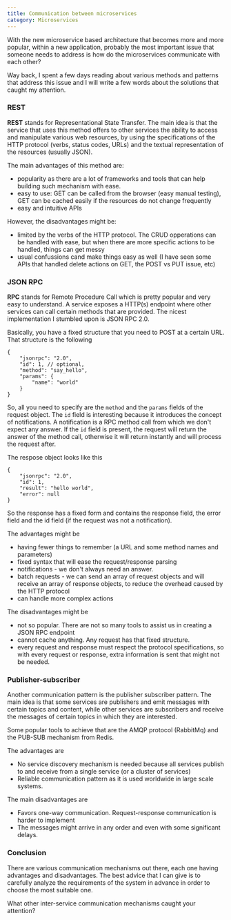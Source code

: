 ```yaml
---
title: Communication between microservices
category: Microservices
---
```


With the new microservice based architecture that becomes more and more popular,
within a new application, probably the most important issue that someone needs
to address is how do the microservices communicate with each other?

Way back, I spent a few days reading about various methods and patterns that
address this issue and I will write a few words about the solutions that caught
my attention.

### REST

**REST** stands for Representational State Transfer. The main idea is that the
service that uses this method offers to other services the ability to access
and manipulate various web resources, by using the specifications of the HTTP
protocol (verbs, status codes, URLs) and the textual representation of the
resources (usually JSON).

The main advantages of this method are:

- popularity as there are a lot of frameworks and tools that can help building
  such mechanism with ease.
- easy to use: GET can be called from the browser (easy manual testing), GET
  can be cached easily if the resources do not change frequently
- easy and intuitive APIs

However, the disadvantages might be:

- limited by the verbs of the HTTP protocol. The CRUD opperations can be handled
  with ease, but when there are more specific actions to be handled, things can
  get messy
- usual confussions cand make things easy as well (I have seen some APIs that
  handled delete actions on GET, the POST vs PUT issue, etc)


### JSON RPC

**RPC** stands for Remote Procedure Call which is pretty popular and very easy
to understand. A service exposes a HTTP(s) endpoint where other services can
call certain methods that are provided. The nicest implementation I stumbled
upon is JSON RPC 2.0.

Basically, you have a fixed structure that you need to POST at a certain URL.
That structure is the following

```
{
	"jsonrpc": "2.0",
	"id": 1, // optional,
	"method": "say_hello",
	"params": {
		"name": "world"
	}
}
```

So, all you need to specify are the ``method`` and the ``params`` fields of
the request object. The ``id`` field is interesting because it introduces the
concept of notifications. A notification is a RPC method call from which we
don't expect any answer. If the ``id`` field is present, the request will
return the answer of the method call, otherwise it will return instantly and
will process the request after.

The respose object looks like this

```
{
    "jsonrpc": "2.0",
    "id": 1,
    "result": "hello world",
    "error": null
}
```

So the response has a fixed form and contains the response field, the error
field and the id field (if the request was not a notification).

The advantages might be

- having fewer things to remember (a URL and some method names and parameters)
- fixed syntax that will ease the request/response parsing
- notifications - we don't always need an answer.
- batch requests - we can send an array of request objects and will receive an
  array   of response objects, to reduce the overhead caused by the HTTP
  protocol
- can handle more complex actions

The disadvantages might be

- not so popular. There are not so many tools to assist us in creating a
  JSON RPC endpoint
- cannot cache anything. Any request has that fixed structure.
- every request and response must respect the protocol specifications, so
  with every request or response, extra information is sent that might not
  be needed.


### Publisher-subscriber

Another communication pattern is the publisher subscriber pattern. The main idea
is that some services are publishers and emit messages with certain topics and
content, while other services are subscribers and receive the messages of
certain topics in which they are interested.

Some popular tools to achieve that are the AMQP protocol (RabbitMq) and the
PUB-SUB mechanism from Redis.

The advantages are

- No service discovery mechanism is needed because all services publish to and
  receive from a single service (or a cluster of services)
- Reliable communication pattern as it is used worldwide in large scale systems.

The main disadvantages are

- Favors one-way communication. Request-response communication is harder to
  implement
- The messages might arrive in any order and even with some significant delays.


### Conclusion

There are various communication mechanisms out there, each one having advantages
and disadvantages. The best advice that I can give is to carefully analyze the
requirements of the system in advance in order to choose the most suitable one.

What other inter-service communication mechanisms caught your attention?
